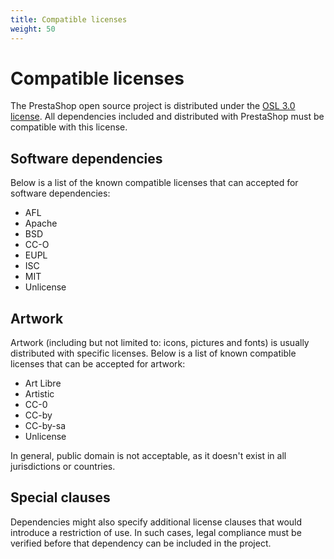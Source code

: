 ```yaml
---
title: Compatible licenses
weight: 50
---
```


# Compatible licenses

The PrestaShop open source project is distributed under the [OSL 3.0 license][osl-license]. All dependencies included and distributed with PrestaShop must be compatible with this license. 

## Software dependencies

Below is a list of the known compatible licenses that can accepted for software dependencies:

- AFL
- Apache
- BSD
- CC-O
- EUPL
- ISC
- MIT
- Unlicense

## Artwork

Artwork (including but not limited to: icons, pictures and fonts) is usually distributed with specific licenses. Below is a list of known compatible licenses that can be accepted for artwork:

- Art Libre
- Artistic
- CC-0
- CC-by
- CC-by-sa
- Unlicense

In general, public domain is not acceptable, as it doesn't exist in all jurisdictions or countries.

## Special clauses

Dependencies might also specify additional license clauses that would introduce a restriction of use. In such cases, legal compliance must be verified before that dependency can be included in the project.

[osl-license]: https://opensource.org/licenses/OSL-3.0
